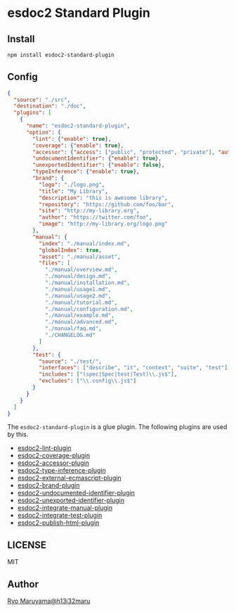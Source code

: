 # esdoc2 Standard Plugin
## Install
```bash
npm install esdoc2-standard-plugin
```

## Config
```json
{
  "source": "./src",
  "destination": "./doc",
  "plugins": [
    {
      "name": "esdoc2-standard-plugin",
      "option": {
        "lint": {"enable": true},
        "coverage": {"enable": true},
        "accessor": {"access": ["public", "protected", "private"], "autoPrivate": true},
        "undocumentIdentifier": {"enable": true},
        "unexportedIdentifier": {"enable": false},
        "typeInference": {"enable": true},
        "brand": {
          "logo": "./logo.png",
          "title": "My Library",
          "description": "this is awesome library",
          "repository": "https://github.com/foo/bar",
          "site": "http://my-library.org",
          "author": "https://twitter.com/foo",
          "image": "http://my-library.org/logo.png"
        },
        "manual": {
          "index": "./manual/index.md",
          "globalIndex": true,
          "asset": "./manual/asset",
          "files": [
            "./manual/overview.md",
            "./manual/design.md",
            "./manual/installation.md",
            "./manual/usage1.md",
            "./manual/usage2.md",
            "./manual/tutorial.md",
            "./manual/configuration.md",
            "./manual/example.md",
            "./manual/advanced.md",
            "./manual/faq.md",
            "./CHANGELOG.md"
          ]
        },
        "test": {
          "source": "./test/",
          "interfaces": ["describe", "it", "context", "suite", "test"],
          "includes": ["(spec|Spec|test|Test)\\.js$"],
          "excludes": ["\\.config\\.js$"]
        }
      }
    }
  ]
}
```

The `esdoc2-standard-plugin` is a glue plugin. The following plugins are used by this.
- [esdoc2-lint-plugin](https://github.com/esdoc2/esdoc2-plugins/tree/master/esdoc2-lint-plugin)
- [esdoc2-coverage-plugin](https://github.com/esdoc2/esdoc2-plugins/tree/master/esdoc2-coverage-plugin)
- [esdoc2-accessor-plugin](https://github.com/esdoc2/esdoc2-plugins/tree/master/esdoc2-accessor-plugin)
- [esdoc2-type-inference-plugin](https://github.com/esdoc2/esdoc2-plugins/tree/master/esdoc2-type-inference-plugin)
- [esdoc2-external-ecmascript-plugin](https://github.com/esdoc2/esdoc2-plugins/tree/master/esdoc2-external-ecmascript-plugin)
- [esdoc2-brand-plugin](https://github.com/esdoc2/esdoc2-plugins/tree/master/esdoc2-brand-plugin)
- [esdoc2-undocumented-identifier-plugin](https://github.com/esdoc2/esdoc2-plugins/tree/master/esdoc2-undocumented-identifier-plugin)
- [esdoc2-unexported-identifier-plugin](https://github.com/esdoc2/esdoc2-plugins/tree/master/esdoc2-unexported-identifier-plugin)
- [esdoc2-integrate-manual-plugin](https://github.com/esdoc2/esdoc2-plugins/tree/master/esdoc2-integrate-manual-plugin)
- [esdoc2-integrate-test-plugin](https://github.com/esdoc2/esdoc2-plugins/tree/master/esdoc2-integrate-test-plugin)
- [esdoc2-publish-html-plugin](https://github.com/esdoc2/esdoc2-plugins/tree/master/esdoc2-publish-html-plugin)

## LICENSE
MIT

## Author
[Ryo Maruyama@h13i32maru](https://github.com/h13i32maru)
